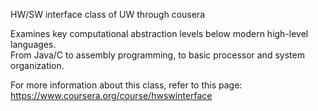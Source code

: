 HW/SW interface class of UW through cousera

Examines key computational abstraction levels below modern high-level languages.   
From Java/C to assembly programming, to basic processor and system organization.  

For more information about this class, refer to this page:  
https://www.coursera.org/course/hwswinterface
